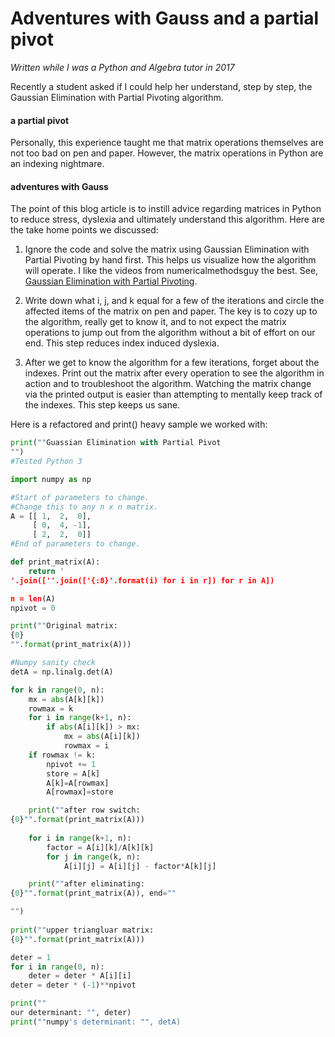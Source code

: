 # Adventures with Gauss and a partial pivot

_Written while I was a Python and Algebra tutor in 2017_

Recently a student asked if I could help her understand, step by step, the Gaussian Elimination with Partial Pivoting algorithm. 

#### a partial pivot
Personally, this experience taught me that matrix operations themselves are not too bad on pen and paper. However, the matrix operations in Python are an indexing nightmare. 

#### adventures with Gauss
The point of this blog article is to instill advice regarding matrices in Python to reduce stress, dyslexia and ultimately understand this algorithm. Here are the take home points we discussed: 

1. Ignore the code and solve the matrix using Gaussian Elimination with Partial Pivoting by hand first. This helps us visualize how the algorithm will operate. I like the videos from numericalmethodsguy the best. See, [Gaussian Elimination with Partial Pivoting](https://www.youtube.com/watch?v=euIXYdyjlqo).

1. Write down what i, j, and k equal for a few of the iterations and circle the affected items of the matrix on pen and paper. The key is to cozy up to the algorithm, really get to know it, and to not expect the matrix operations to jump out from the algorithm without a bit of effort on our end. This step reduces index induced dyslexia.

1. After we get to know the algorithm for a few iterations, forget about the indexes. Print out the matrix after every operation to see the algorithm in action and to troubleshoot the algorithm. Watching the matrix change via the printed output is easier than attempting to mentally keep track of the indexes. This step keeps us sane.

Here is a refactored and print() heavy sample we worked with:

```python
print(""Guassian Elimination with Partial Pivot
"")
#Tested Python 3

import numpy as np

#Start of parameters to change.
#Change this to any n x n matrix.
A = [[ 1,  2,  0],
     [ 0,  4, -1],
     [ 2,  2,  0]]
#End of parameters to change.

def print_matrix(A):
    return '
'.join([''.join(['{:8}'.format(i) for i in r]) for r in A])

n = len(A)
npivot = 0

print(""Original matrix:
{0}
"".format(print_matrix(A)))

#Numpy sanity check
detA = np.linalg.det(A)

for k in range(0, n):
    mx = abs(A[k][k])
    rowmax = k
    for i in range(k+1, n): 
        if abs(A[i][k]) > mx:
            mx = abs(A[i][k])
            rowmax = i
    if rowmax != k: 
        npivot += 1
        store = A[k]
        A[k]=A[rowmax]
        A[rowmax]=store

    print(""after row switch:
{0}"".format(print_matrix(A)))
    
    for i in range(k+1, n): 
        factor = A[i][k]/A[k][k] 
        for j in range(k, n): 
            A[i][j] = A[i][j] - factor*A[k][j]

    print(""after eliminating:
{0}"".format(print_matrix(A)), end=""

"")
    
print(""upper triangluar matrix:
{0}"".format(print_matrix(A)))

deter = 1
for i in range(0, n): 
    deter = deter * A[i][i]
deter = deter * (-1)**npivot

print(""
our determinant: "", deter)
print(""numpy's determinant: "", detA)
```
